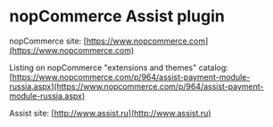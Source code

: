 ﻿nopCommerce Assist plugin
===========

nopCommerce site: [https://www.nopcommerce.com](https://www.nopcommerce.com)

Listing on nopCommerce "extensions and themes" catalog: [https://www.nopcommerce.com/p/964/assist-payment-module-russia.aspx](https://www.nopcommerce.com/p/964/assist-payment-module-russia.aspx)

Assist site: [http://www.assist.ru](http://www.assist.ru)
